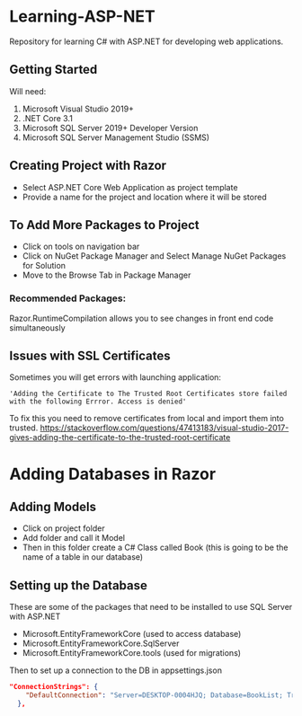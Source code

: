 # Learning-ASP-NET
Repository for learning C# with ASP.NET for developing web applications.

## Getting Started
Will need:
1) Microsoft Visual Studio 2019+
2) .NET Core 3.1
3) Microsoft SQL Server 2019+ Developer Version
4) Microsoft SQL Server Management Studio (SSMS)

## Creating Project with Razor
* Select ASP.NET Core Web Application as project template
* Provide a name for the project and location where it will be stored

## To Add More Packages to Project
* Click on tools on navigation bar
* Click on NuGet Package Manager and Select Manage NuGet Packages for Solution
* Move to the Browse Tab in Package Manager

### Recommended Packages:
Razor.RuntimeCompilation allows you to see changes in front end code simultaneously 

## Issues with SSL Certificates
Sometimes you will get errors with launching application:
```
'Adding the Certificate to The Trusted Root Certificates store failed with the following Errror. Access is denied'
```

To fix this you need to remove certificates from local and import them into trusted.
https://stackoverflow.com/questions/47413183/visual-studio-2017-gives-adding-the-certificate-to-the-trusted-root-certificate

# Adding Databases in Razor
## Adding Models
* Click on project folder 
* Add folder and call it Model
* Then in this folder create a C# Class called Book (this is going to be the name of a table in our database)

## Setting up the Database
These are some of the packages that need to be installed to use SQL Server with ASP.NET
* Microsoft.EntityFrameworkCore  (used to access database)
* Microsoft.EntityFrameworkCore.SqlServer
* Microsoft.EntityFrameworkCore.tools (used for migrations)

Then to set up a connection to the DB in appsettings.json
```json
"ConnectionStrings": {
    "DefaultConnection": "Server=DESKTOP-0004HJQ; Database=BookList; Trusted_Connection=True; MultipleActiveResultSets=True"
  },
```

